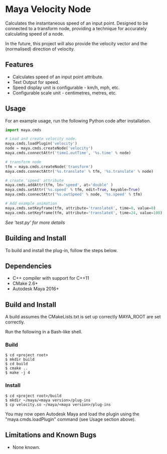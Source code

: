 # Maya Velocity Node

Calculates the instantaneous speed of an input point. Designed to be connected to a transform node, providing a technique for accurately calculating speed of a node.

In the future, this project will also provide the velocity vector and the (normalised) direction of velocity.

## Features

- Calculates speed of an input point attribute.
- Text Output for speed.
- Speed display unit is configurable - km/h, mph, etc.
- Configurable scale unit - centimetres, metres, etc.

## Usage

For an example usage, run the following Python code after installation.

```python
import maya.cmds

# Load and create velocity node.
maya.cmds.loadPlugin('velocity')
node = maya.cmds.createNode('velocity')
maya.cmds.connectAttr('time1.outTime', '%s.time' % node)

# transform node
tfm = maya.cmds.createNode('transform')
maya.cmds.connectAttr('%s.translate' % tfm, '%s.translate' % node)

# create 'speed' attribute
maya.cmds.addAttr(tfm, ln='speed', at='double' )
maya.cmds.setAttr('%s.speed' % tfm, edit=True, keyable=True)
maya.cmds.connectAttr('%s.outSpeed' % node, '%s.speed' % tfm)

# Add example animation
maya.cmds.setKeyframe(tfm, attribute='translateX', time=0, value=0)
maya.cmds.setKeyframe(tfm, attribute='translateX', time=24, value=100)
```

_See 'test.py' for more details_

## Building and Install

To build and install the plug-in, follow the steps below.

## Dependencies

- C++ compiler with support for C++11
- CMake 2.6+
- Autodesk Maya 2016+

## Build and Install

A build assumes the CMakeLists.txt is set up correctly MAYA_ROOT are set correctly. 
  
Run the following in a Bash-like shell.

### Build

```commandline
$ cd <project root>
$ mkdir build
$ cd build
$ cmake ..
$ make -j 4
```

### Install

```commandline
$ cd <project root>/build
$ mkdir ~/maya/<maya version>/plug-ins
$ cp velocity.so ~/maya/<maya version>/plug-ins
```

You may now open Autodesk Maya and load the plugin using the "maya.cmds.loadPlugin" command (see Usage section above). 

## Limitations and Known Bugs 

- None known.